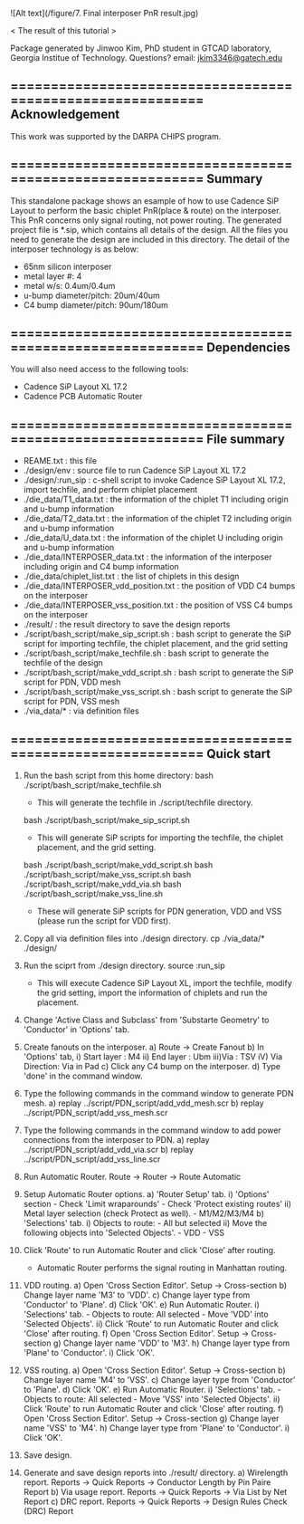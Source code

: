  ![Alt text](/figure/7. Final interposer PnR result.jpg)
 
< The result of this tutorial >


Package generated by Jinwoo Kim, PhD student in GTCAD laboratory, Georgia Institue of Technology.
Questions? email: jkim3346@gatech.edu

===========================================================
Acknowledgement
-----------------------------------------------------------
This work was supported by the DARPA CHIPS program.


===========================================================
Summary
-----------------------------------------------------------
This standalone package shows an esample of how to use
Cadence SiP Layout to perform the basic chiplet PnR(place & route)
on the interposer.
This PnR concerns only signal routing, not power routing.
The generated project file is *.sip, which contains
all details of the design.
All the files you need to generate the design are included
in this directory.
The detail of the interposer technology is as below:
- 65nm silicon interposer
- metal layer #: 4
- metal w/s: 0.4um/0.4um
- u-bump diameter/pitch: 20um/40um
- C4 bump diameter/pitch: 90um/180um


===========================================================
Dependencies
-----------------------------------------------------------
You will also need access to the following tools:
- Cadence SiP Layout XL 17.2
- Cadence PCB Automatic Router


===========================================================
File summary
-----------------------------------------------------------
- REAME.txt			: this file
- ./design/env			: source file to run Cadence SiP Layout XL 17.2
- ./design/:run_sip		: c-shell script to invoke Cadence SiP Layout XL 17.2, import techfile,
				  and perform chiplet placement
- ./die_data/T1_data.txt		: the information of the chiplet T1 including origin and u-bump information
- ./die_data/T2_data.txt		: the information of the chiplet T2 including origin and u-bump information
- ./die_data/U_data.txt		: the information of the chiplet U including origin and u-bump information
- ./die_data/INTERPOSER_data.txt	: the information of the interposer including origin and C4 bump information
- ./die_data/chiplet_list.txt	: the list of chiplets in this design
- ./die_data/INTERPOSER_vdd_position.txt		: the position of VDD C4 bumps on the interposer
- ./die_data/INTERPOSER_vss_position.txt		: the position of VSS C4 bumps on the interposer
- ./result/			: the result directory to save the design reports
- ./script/bash_script/make_sip_script.sh	: bash script to generate the SiP script for importing techfile,
						  the chiplet placement, and the grid setting
- ./script/bash_script/make_techfile.sh		: bash script to generate the techfile of the design
- ./script/bash_script/make_vdd_script.sh	: bash script to generate the SiP script for PDN, VDD mesh
- ./script/bash_script/make_vss_script.sh	: bash script to generate the SiP script for PDN, VSS mesh
- ./via_data/*			: via definition files


===========================================================
Quick start
-----------------------------------------------------------

1. Run the bash script from this home directory:
	bash ./script/bash_script/make_techfile.sh

	- This will generate the techfile in ./script/techfile directory.

	bash ./script/bash_script/make_sip_script.sh

	- This will generate SiP scripts for importing the techfile, the chiplet placement, and the grid setting.

	bash ./script/bash_script/make_vdd_script.sh
	bash ./script/bash_script/make_vss_script.sh
	bash ./script/bash_script/make_vdd_via.sh
	bash ./script/bash_script/make_vss_line.sh
	
	- These will generate SiP scripts for PDN generation, VDD and VSS (please run the script for VDD first).

2. Copy all via definition files into ./design directory.
	cp ./via_data/* ./design/

3. Run the sciprt from ./design directory.
	source :run_sip

	- This will execute Cadence SiP Layout XL,
		    import the techfile,
		    modify the grid setting,
		    import the information of chiplets and run the placement.

4. Change 'Active Class and Subclass' from 'Substarte Geometry' to 'Conductor' in 'Options' tab.

5. Create fanouts on the interposer.
	a) Route -> Create Fanout
	b) In 'Options' tab,
		i)  Start layer	: M4
		ii) End layer	: Ubm
		iii)Via		: TSV
		iV) Via Direction: Via in Pad
	c) Click any C4 bump on the interposer.
	d) Type 'done' in the command window.

6. Type the following commands in the command window to generate PDN mesh.
	a) replay ../script/PDN_script/add_vdd_mesh.scr
	b) replay ../script/PDN_script/add_vss_mesh.scr

7. Type the following commands in the command window to add power connections from the interposer to PDN.
	a) replay ../script/PDN_script/add_vdd_via.scr
	b) replay ../script/PDN_script/add_vss_line.scr

8. Run Automatic Router.
	Route -> Router -> Route Automatic

9. Setup Automatic Router options.
	a) 'Router Setup' tab.
		i) 'Options' section
			- Check 'Limit wraparounds'
			- Check 'Protect existing routes'
		ii) Metal layer selection (check Protect as well).
			- M1/M2/M3/M4
	b) 'Selections' tab.
		i) Objects to route:
			- All but selected
		ii) Move the following objects into 'Selected Objects'.
			- VDD
			- VSS

10. Click 'Route' to run Automatic Router and click 'Close' after routing.
	- Automatic Router performs the signal routing in Manhattan routing.

11. VDD routing.
	a) Open 'Cross Section Editor'.
		Setup -> Cross-section
	b) Change layer name 'M3' to 'VDD'.
	c) Change layer type from 'Conductor' to 'Plane'.
	d) Click 'OK'.
	e) Run Automatic Router.
		i) 'Selections' tab.
			- Objects to route: All selected
			- Move 'VDD' into 'Selected Objects'.
		ii) Click 'Route' to run Automatic Router and click 'Close' after routing.
	f) Open 'Cross Section Editor'.
		Setup -> Cross-section
	g) Change layer name 'VDD' to 'M3'.
	h) Change layer type from 'Plane' to 'Conductor'.
	i) Click 'OK'.

12. VSS routing.
	a) Open 'Cross Section Editor'.
		Setup -> Cross-section
	b) Change layer name 'M4' to 'VSS'.
	c) Change layer type from 'Conductor' to 'Plane'.
	d) Click 'OK'.
	e) Run Automatic Router.
		i) 'Selections' tab.
			- Objects to route: All selected
			- Move 'VSS' into 'Selected Objects'.
		ii) Click 'Route' to run Automatic Router and click 'Close' after routing.
	f) Open 'Cross Section Editor'.
		Setup -> Cross-section
	g) Change layer name 'VSS' to 'M4'.
	h) Change layer type from 'Plane' to 'Conductor'.
	i) Click 'OK'.

13. Save design.

14. Generate and save design reports into ./result/ directory.
	a) Wirelength report.
		Reports -> Quick Reports -> Conductor Length by Pin Paire Report
	b) Via usage report.
		Reports -> Quick Reports -> Via List by Net Report
	c) DRC report.
		Reports -> Quick Reports -> Design Rules Check (DRC) Report

